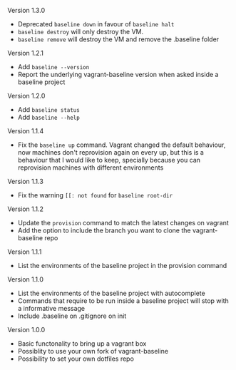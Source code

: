 Version 1.3.0

* Deprecated `baseline down` in favour of `baseline halt`
* `baseline destroy` will only destroy the VM.
* `baseline remove` will destroy the VM and remove the .baseline folder

Version 1.2.1

* Add `baseline --version`
* Report the underlying vagrant-baseline version when asked inside a baseline project

Version 1.2.0

* Add `baseline status`
* Add `baseline --help`

Version 1.1.4

* Fix the `baseline up` command. Vagrant changed the default behaviour, now machines don't reprovision again on every up, but this is a behaviour that I would like to keep, specially because you can reprovision machines with different environments

Version 1.1.3

* Fix the warning `[[: not found` for `baseline root-dir`

Version 1.1.2

* Update the `provision` command to match the latest changes on vagrant
* Add the option to include the branch you want to clone the vagrant-baseline repo

Version 1.1.1

* List the environments of the baseline project in the provision command

Version 1.1.0

* List the environments of the baseline project with autocomplete
* Commands that require to be run inside a baseline project will stop with a informative message
* Include .baseline on .gitignore on init


Version 1.0.0

* Basic functonality to bring up a vagrant box
* Possiblity to use your own fork of vagrant-baseline
* Possibility to set your own dotfiles repo
